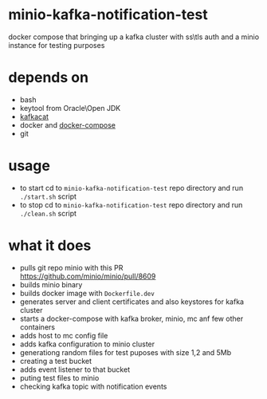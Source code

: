 # minio-kafka-notification-test
docker compose that bringing up a kafka cluster with ss\tls auth and a minio instance for testing purposes

# depends on
 - bash
 - keytool from Oracle\Open JDK
 - [kafkacat](https://github.com/edenhill/kafkacat/releases) 
 - docker and [docker-compose](https://github.com/docker/compose/releases)
 - git

# usage
 - to start cd to `minio-kafka-notification-test` repo directory and run `./start.sh` script
 - to stop cd to `minio-kafka-notification-test` repo directory and run `./clean.sh` script

# what it does
 - pulls git repo minio with this PR https://github.com/minio/minio/pull/8609
 - builds minio binary
 - builds docker image with `Dockerfile.dev`
 - generates server and client certificates and also keystores for kafka cluster
 - starts a docker-compose with kafka broker, minio, mc anf few other containers
 - adds host to mc config file
 - adds kafka configuration to minio cluster
 - generationg random files for test puposes with size 1,2 and 5Mb
 - creating a test bucket
 - adds event listener to that bucket
 - puting test files to minio
 - checking kafka topic with notification events
